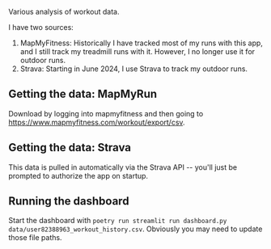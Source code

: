 Various analysis of workout data.

I have two sources:
1. MapMyFitness: Historically I have tracked most of my runs with this app, and I still track my treadmill runs with it. However, I no longer use it for outdoor runs.
2. Strava: Starting in June 2024, I use Strava to track my outdoor runs.

## Getting the data: MapMyRun

Download by logging into mapmyfitness and then going to https://www.mapmyfitness.com/workout/export/csv.


## Getting the data: Strava

This data is pulled in automatically via the Strava API -- you'll just be prompted to authorize the app on startup.

## Running the dashboard

Start the dashboard with `poetry run streamlit run dashboard.py data/user82388963_workout_history.csv`.
Obviously you may need to update those file paths.
